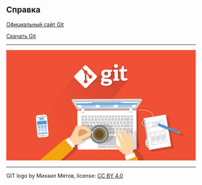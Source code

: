 ## Справка

[Официальный сайт Git](https://git-scm.com/) 

[Скачать Git](https://git-scm.com/download/win) 

---

![git-for](./assets/git-for.png)

---

GIT logo by Михаил Мятов, license: [CC BY 4.0](https://creativecommons.org/licenses/by/4.0/)